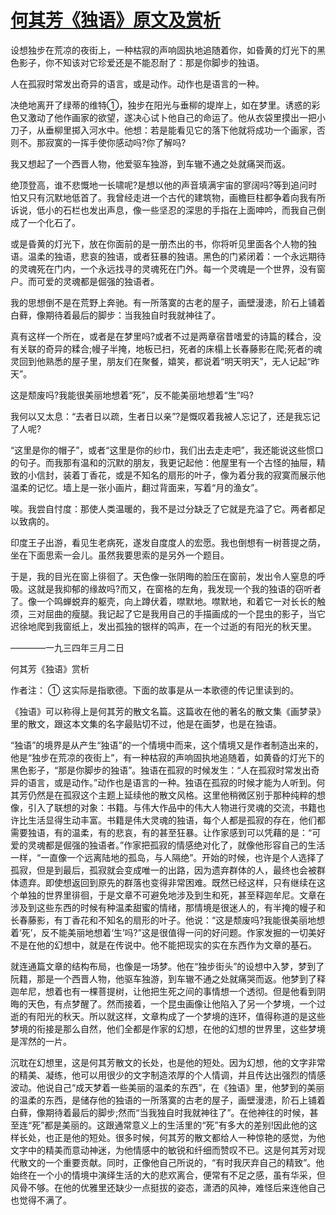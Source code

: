 # [何其芳《独语》原文及赏析](https://www.vrrw.net/wx/8796.html)

设想独步在荒凉的夜街上，一种枯寂的声响固执地追随着你，如昏黄的灯光下的黑色影子，你不知该对它珍爱还是不能忍耐了：那是你脚步的独语。

人在孤寂时常发出奇异的语言，或是动作。动作也是语言的一种。

决绝地离开了绿蒂的维特①，独步在阳光与垂柳的堤岸上，如在梦里。诱惑的彩色又激动了他作画家的欲望，遂决心试卜他自己的命运了。他从衣袋里摸出一把小刀子，从垂柳里掷入河水中。他想：若是能看见它的落下他就将成功一个画家，否则不。那寂寞的一挥手使你感动吗?你了解吗?

我又想起了一个西晋人物，他爱驱车独游，到车辙不通之处就痛哭而返。



绝顶登高，谁不悲慨地一长啸呢?是想以他的声音填满宇宙的寥阔吗?等到追问时怕又只有沉默地低首了。我曾经走进一个古代的建筑物，画檐巨柱都争着向我有所诉说，低小的石栏也发出声息，像一些坚忍的深思的手指在上面呻吟，而我自己倒成了一个化石了。

或是昏黄的灯光下，放在你面前的是一册杰出的书，你将听见里面各个人物的独语。温柔的独语，悲哀的独语，或者狂暴的独语。黑色的门紧闭着：一个永远期待的灵魂死在门内，一个永远找寻的灵魂死在门外。每一个灵魂是一个世界，没有窗户。而可爱的灵魂都是倔强的独语者。

我的思想倒不是在荒野上奔驰。有一所落寞的古老的屋子，画壁漫漶，阶石上铺着白藓，像期待着最后的脚步：当我独自时我就神往了。

真有这样一个所在，或者是在梦里吗?或者不过是两章宿昔嗜爱的诗篇的糅合，没有关联的奇异的糅合;幔子半掩，地板已扫，死者的床榻上长春藤影在爬;死者的魂灵回到他熟悉的屋子里，朋友们在聚餐，嬉笑，都说着“明天明天”，无人记起“昨天”。

这是颓废吗?我能很美丽地想着“死”，反不能美丽地想着“生”吗?

我何以又太息：“去者日以疏，生者日以亲”?是慨叹着我被人忘记了，还是我忘记了人呢?

“这里是你的帽子”，或者“这里是你的纱巾，我们出去走走吧”，我还能说这些惯口的句子。而我那有温和的沉默的朋友，我更记起他：他屋里有一个古怪的抽屉，精致的小信封，装着丁香花，或是不知名的扇形的叶子，像为着分我的寂寞而展示他温柔的记忆。墙上是一张小画片，翻过背面来，写着“月的渔女”。

唉。我尝自忖度：那使人类温暖的，我不是过分缺乏了它就是充溢了它。两者都足以致病的。

印度王子出游，看见生老病死，遂发自度度人的宏愿。我也倒想有一树菩提之荫，坐在下面思索一会儿。虽然我要思索的是另外一个题目。

于是，我的目光在窗上徘徊了。天色像一张阴晦的脸压在窗前，发出令人窒息的呼吸。这就是我抑郁的缘故吗?而又，在窗格的左角，我发现一个我的独语的窃听者了。像一个鸣蝉蜕弃的躯壳，向上蹲伏着，噤默地。噤默地，和着它一对长长的触须，三对屈曲的瘦腿。我记起了它是我用自己的手描画成的一个昆虫的影子，当它迟徐地爬到我窗纸上，发出孤独的银样的鸣声，在一个过逝的有阳光的秋天里。

————一九三四年三月二日

何其芳《独语》赏析

作者注： ① 这实际是指歌德。下面的故事是从一本歌德的传记里读到的。

《独语》可以称得上是何其芳的散文名篇。这篇收在他的著名的散文集《画梦录》里的散文，跟这本文集的名字最贴切不过，他是在画梦，也是在独语。

“独语”的境界是从产生“独语”的一个情境中而来，这个情境又是作者制造出来的，他是“独步在荒凉的夜街上”，有一种枯寂的声响固执地追随着，如黄昏的灯光下的黑色影子，“那是你脚步的独语”。独语在孤寂的时候发生：“人在孤寂时常发出奇异的语言，或是动作。”动作也是语言的一种。独语在孤寂的时候才能为人听到。何其芳仍然是在孤寂这个主题上延续他的散文风格。这里他稍微区别于那种纯粹的想像，引入了联想的对象：书籍。与伟大作品中的伟大人物进行灵魂的交流，书籍也许比生活显得生动丰富。书籍是伟大灵魂的独语，每个人都是孤寂的存在，他们都需要独语，有的温柔，有的悲哀，有的甚至狂暴。让作家感到可以凭藉的是：“可爱的灵魂都是倔强的独语者。”作家把孤寂的情感绝对化了，就像他形容自己的生活一样，“一直像一个远离陆地的孤岛，与人隔绝”。开始的时候，也许是个人选择了孤寂，但是到最后，孤寂就会变成唯一的出路，因为遗弃群体的人，最终也会被群体遗弃。即使想返回到原先的群落也变得非常困难。既然已经这样，只有继续在这个单独的世界里徘徊，于是文章不可避免地涉及到生和死，甚至释迦牟尼。文章在涉及到这些东西的时候有种温柔甜蜜的情绪，那情境是很迷人的，有半掩的幔子和长春藤影，有丁香花和不知名的扇形的叶子。他说：“这是颓废吗?我能很美丽地想着‘死’，反不能美丽地想着‘生’吗?”这是很值得一问的好问题。作家发掘的一切美好不是在他的幻想中，就是在传说中。他不能把现实的实在东西作为文章的基石。

就连通篇文章的结构布局，也像是一场梦。他在“独步街头”的设想中入梦，梦到了阮籍，那是一个西晋人物，他驱车独游，到车辙不通之处就痛哭而返。他梦到了释迦牟尼，想着也有一棵菩提树，让他把生死之间的事情想一个透彻。但是他看到阴晦的天色，有点梦醒了。然而接着，一个昆虫画像让他陷入了另一个梦境，一个过逝的有阳光的秋天。所以就这样，文章构成了一个梦境的连环，值得称道的是这些梦境的衔接是那么自然，他们全都是作家的幻想，在他的幻想的世界里，这些梦境是浑然的一片。

沉耽在幻想里，这是何其芳散文的长处，也是他的短处。因为幻想，他的文字非常的精美、凝练，他可以用很少的文字制造浓厚的个人情调，并且传达出强烈的情感波动。他说自己“成天梦着一些美丽的温柔的东西”，在《独语》里，他梦到的美丽的温柔的东西，是储存他的独语的一所落寞的古老的屋子，画壁漫漶，阶石上铺着白藓，像期待着最后的脚步;然而“当我独自时我就神往了”。在他神往的时候，甚至连“死”都是美丽的。这跟通常意义上的生活里的“死”有多大的差别!因此他的这样长处，也正是他的短处。很多时候，何其芳的散文都给人一种惊艳的感觉，为他文字中的精美而意动神迷，为他情感中的敏锐和纤细而赞叹不已。这是何其芳对现代散文的一个重要贡献。同时，正像他自己所说的，“有时我厌弃自己的精致”。他始终在一个小的情境中演绎生活的大的悲欢离合，便常有不足之感，虽有华采，但风骨不够。在他的优雅里还缺少一点挺拔的姿态，潇洒的风神，难怪后来连他自己也觉得不满了。

